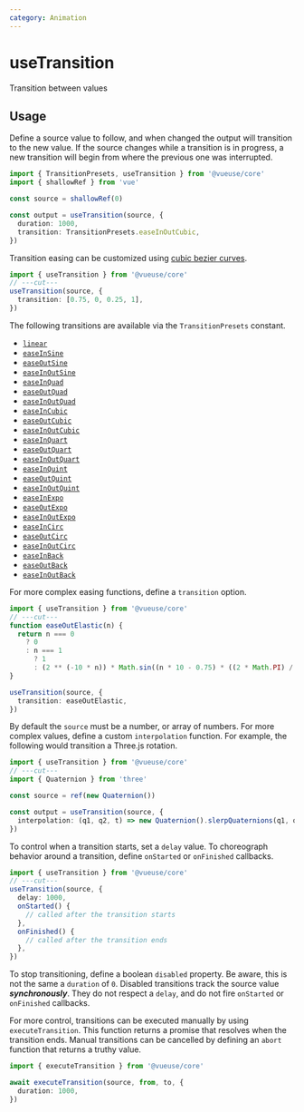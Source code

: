 ```yaml
---
category: Animation
---
```


# useTransition

Transition between values

## Usage

Define a source value to follow, and when changed the output will transition to the new value. If the source changes while a transition is in progress, a new transition will begin from where the previous one was interrupted.

```ts
import { TransitionPresets, useTransition } from '@vueuse/core'
import { shallowRef } from 'vue'

const source = shallowRef(0)

const output = useTransition(source, {
  duration: 1000,
  transition: TransitionPresets.easeInOutCubic,
})
```

Transition easing can be customized using [cubic bezier curves](https://developer.mozilla.org/en-US/docs/Web/CSS/easing-function/cubic-bezier#description).

```ts
import { useTransition } from '@vueuse/core'
// ---cut---
useTransition(source, {
  transition: [0.75, 0, 0.25, 1],
})
```

The following transitions are available via the `TransitionPresets` constant.

- [`linear`](https://cubic-bezier.com/#0,0,1,1)
- [`easeInSine`](https://cubic-bezier.com/#.12,0,.39,0)
- [`easeOutSine`](https://cubic-bezier.com/#.61,1,.88,1)
- [`easeInOutSine`](https://cubic-bezier.com/#.37,0,.63,1)
- [`easeInQuad`](https://cubic-bezier.com/#.11,0,.5,0)
- [`easeOutQuad`](https://cubic-bezier.com/#.5,1,.89,1)
- [`easeInOutQuad`](https://cubic-bezier.com/#.45,0,.55,1)
- [`easeInCubic`](https://cubic-bezier.com/#.32,0,.67,0)
- [`easeOutCubic`](https://cubic-bezier.com/#.33,1,.68,1)
- [`easeInOutCubic`](https://cubic-bezier.com/#.65,0,.35,1)
- [`easeInQuart`](https://cubic-bezier.com/#.5,0,.75,0)
- [`easeOutQuart`](https://cubic-bezier.com/#.25,1,.5,1)
- [`easeInOutQuart`](https://cubic-bezier.com/#.76,0,.24,1)
- [`easeInQuint`](https://cubic-bezier.com/#.64,0,.78,0)
- [`easeOutQuint`](https://cubic-bezier.com/#.22,1,.36,1)
- [`easeInOutQuint`](https://cubic-bezier.com/#.83,0,.17,1)
- [`easeInExpo`](https://cubic-bezier.com/#.7,0,.84,0)
- [`easeOutExpo`](https://cubic-bezier.com/#.16,1,.3,1)
- [`easeInOutExpo`](https://cubic-bezier.com/#.87,0,.13,1)
- [`easeInCirc`](https://cubic-bezier.com/#.55,0,1,.45)
- [`easeOutCirc`](https://cubic-bezier.com/#0,.55,.45,1)
- [`easeInOutCirc`](https://cubic-bezier.com/#.85,0,.15,1)
- [`easeInBack`](https://cubic-bezier.com/#.36,0,.66,-.56)
- [`easeOutBack`](https://cubic-bezier.com/#.34,1.56,.64,1)
- [`easeInOutBack`](https://cubic-bezier.com/#.68,-.6,.32,1.6)

For more complex easing functions, define a `transition` option.

```ts
import { useTransition } from '@vueuse/core'
// ---cut---
function easeOutElastic(n) {
  return n === 0
    ? 0
    : n === 1
      ? 1
      : (2 ** (-10 * n)) * Math.sin((n * 10 - 0.75) * ((2 * Math.PI) / 3)) + 1
}

useTransition(source, {
  transition: easeOutElastic,
})
```

By default the `source` must be a number, or array of numbers. For more complex values, define a custom `interpolation` function. For example, the following would transition a Three.js rotation.

```ts
import { useTransition } from '@vueuse/core'
// ---cut---
import { Quaternion } from 'three'

const source = ref(new Quaternion())

const output = useTransition(source, {
  interpolation: (q1, q2, t) => new Quaternion().slerpQuaternions(q1, q2, t)
})
```

To control when a transition starts, set a `delay` value. To choreograph behavior around a transition, define `onStarted` or `onFinished` callbacks.

```ts
import { useTransition } from '@vueuse/core'
// ---cut---
useTransition(source, {
  delay: 1000,
  onStarted() {
    // called after the transition starts
  },
  onFinished() {
    // called after the transition ends
  },
})
```

To stop transitioning, define a boolean `disabled` property. Be aware, this is not the same a `duration` of `0`. Disabled transitions track the source value **_synchronously_**. They do not respect a `delay`, and do not fire `onStarted` or `onFinished` callbacks.

For more control, transitions can be executed manually by using `executeTransition`. This function returns a promise that resolves when the transition ends. Manual transitions can be cancelled by defining an `abort` function that returns a truthy value.

```ts
import { executeTransition } from '@vueuse/core'

await executeTransition(source, from, to, {
  duration: 1000,
})
```
